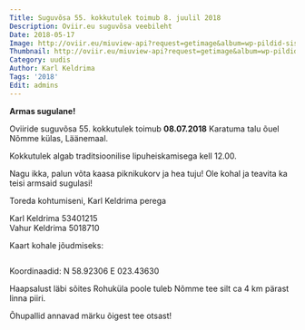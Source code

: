 ```yaml
---
Title: Suguvõsa 55. kokkutulek toimub 8. juulil 2018
Description: Oviir.eu suguvõsa veebileht
Date: 2018-05-17
Image: http://oviir.eu/miuview-api?request=getimage&album=wp-pildid-sisusse&item=o-logo-white.png&size=800&mode=longest
Thumbnail: http://oviir.eu/miuview-api?request=getimage&album=wp-pildid-sisusse&item=o-logo-white.png&size=800&mode=square
Category: uudis
Author: Karl Keldrima
Tags: '2018'
Edit: admins
---
```


<strong>Armas sugulane!</strong>

Oviiride suguvõsa 55. kokkutulek toimub
<strong>08.07.2018</strong>
Karatuma talu õuel Nõmme külas, Läänemaal.

Kokkutulek algab traditsioonilise lipuheiskamisega kell 12.00.

Nagu ikka, palun võta kaasa piknikukorv ja hea tuju!
Ole kohal ja teavita ka teisi armsaid sugulasi!

Toreda kohtumiseni,
Karl Keldrima perega

Karl Keldrima 53401215  
Vahur Keldrima 5018710


Kaart kohale jõudmiseks:

<img src="http://oviir.eu/materjalid/2018/05/Screen-Shot-2018-05-17-at-20.11.08.png" alt="" class="img-fluid" />


Koordinaadid: N 58.92306   E 023.43630

Haapsalust läbi sõites Rohuküla poole tuleb Nõmme tee silt  ca 4 km pärast linna piiri.

Õhupallid annavad märku õigest tee otsast!
